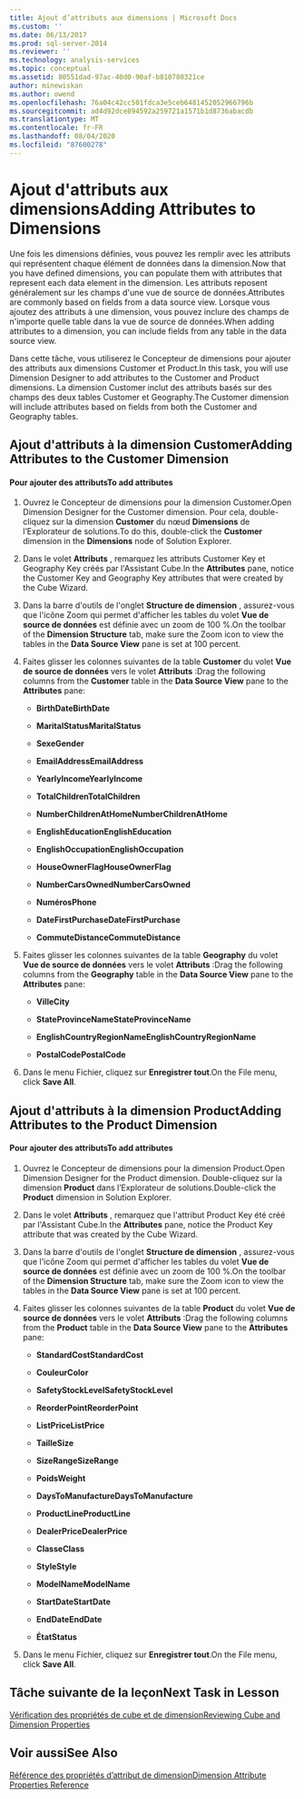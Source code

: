 ```yaml
---
title: Ajout d’attributs aux dimensions | Microsoft Docs
ms.custom: ''
ms.date: 06/13/2017
ms.prod: sql-server-2014
ms.reviewer: ''
ms.technology: analysis-services
ms.topic: conceptual
ms.assetid: 80551dad-97ac-40d0-90af-b810780321ce
author: minewiskan
ms.author: owend
ms.openlocfilehash: 76a04c42cc501fdca3e5ceb6481452052966796b
ms.sourcegitcommit: ad4d92dce894592a259721a1571b1d8736abacdb
ms.translationtype: MT
ms.contentlocale: fr-FR
ms.lasthandoff: 08/04/2020
ms.locfileid: "87600278"
---
```

# <a name="adding-attributes-to-dimensions"></a><span data-ttu-id="068be-102">Ajout d'attributs aux dimensions</span><span class="sxs-lookup"><span data-stu-id="068be-102">Adding Attributes to Dimensions</span></span>
  <span data-ttu-id="068be-103">Une fois les dimensions définies, vous pouvez les remplir avec les attributs qui représentent chaque élément de données dans la dimension.</span><span class="sxs-lookup"><span data-stu-id="068be-103">Now that you have defined dimensions, you can populate them with attributes that represent each data element in the dimension.</span></span> <span data-ttu-id="068be-104">Les attributs reposent généralement sur les champs d'une vue de source de données.</span><span class="sxs-lookup"><span data-stu-id="068be-104">Attributes are commonly based on fields from a data source view.</span></span> <span data-ttu-id="068be-105">Lorsque vous ajoutez des attributs à une dimension, vous pouvez inclure des champs de n'importe quelle table dans la vue de source de données.</span><span class="sxs-lookup"><span data-stu-id="068be-105">When adding attributes to a dimension, you can include fields from any table in the data source view.</span></span>  
  
 <span data-ttu-id="068be-106">Dans cette tâche, vous utiliserez le Concepteur de dimensions pour ajouter des attributs aux dimensions Customer et Product.</span><span class="sxs-lookup"><span data-stu-id="068be-106">In this task, you will use Dimension Designer to add attributes to the Customer and Product dimensions.</span></span> <span data-ttu-id="068be-107">La dimension Customer inclut des attributs basés sur des champs des deux tables Customer et Geography.</span><span class="sxs-lookup"><span data-stu-id="068be-107">The Customer dimension will include attributes based on fields from both the Customer and Geography tables.</span></span>  
  
## <a name="adding-attributes-to-the-customer-dimension"></a><span data-ttu-id="068be-108">Ajout d'attributs à la dimension Customer</span><span class="sxs-lookup"><span data-stu-id="068be-108">Adding Attributes to the Customer Dimension</span></span>  
  
#### <a name="to-add-attributes"></a><span data-ttu-id="068be-109">Pour ajouter des attributs</span><span class="sxs-lookup"><span data-stu-id="068be-109">To add attributes</span></span>  
  
1.  <span data-ttu-id="068be-110">Ouvrez le Concepteur de dimensions pour la dimension Customer.</span><span class="sxs-lookup"><span data-stu-id="068be-110">Open Dimension Designer for the Customer dimension.</span></span> <span data-ttu-id="068be-111">Pour cela, double-cliquez sur la dimension **Customer** du nœud **Dimensions** de l’Explorateur de solutions.</span><span class="sxs-lookup"><span data-stu-id="068be-111">To do this, double-click the **Customer** dimension in the **Dimensions** node of Solution Explorer.</span></span>  
  
2.  <span data-ttu-id="068be-112">Dans le volet **Attributs** , remarquez les attributs Customer Key et Geography Key créés par l'Assistant Cube.</span><span class="sxs-lookup"><span data-stu-id="068be-112">In the **Attributes** pane, notice the Customer Key and Geography Key attributes that were created by the Cube Wizard.</span></span>  
  
3.  <span data-ttu-id="068be-113">Dans la barre d'outils de l'onglet **Structure de dimension** , assurez-vous que l'icône Zoom qui permet d'afficher les tables du volet **Vue de source de données** est définie avec un zoom de 100 %.</span><span class="sxs-lookup"><span data-stu-id="068be-113">On the toolbar of the **Dimension Structure** tab, make sure the Zoom icon to view the tables in the **Data Source View** pane is set at 100 percent.</span></span>  
  
4.  <span data-ttu-id="068be-114">Faites glisser les colonnes suivantes de la table **Customer** du volet **Vue de source de données** vers le volet **Attributs** :</span><span class="sxs-lookup"><span data-stu-id="068be-114">Drag the following columns from the **Customer** table in the **Data Source View** pane to the **Attributes** pane:</span></span>  
  
    -   <span data-ttu-id="068be-115">**BirthDate**</span><span class="sxs-lookup"><span data-stu-id="068be-115">**BirthDate**</span></span>  
  
    -   <span data-ttu-id="068be-116">**MaritalStatus**</span><span class="sxs-lookup"><span data-stu-id="068be-116">**MaritalStatus**</span></span>  
  
    -   <span data-ttu-id="068be-117">**Sexe**</span><span class="sxs-lookup"><span data-stu-id="068be-117">**Gender**</span></span>  
  
    -   <span data-ttu-id="068be-118">**EmailAddress**</span><span class="sxs-lookup"><span data-stu-id="068be-118">**EmailAddress**</span></span>  
  
    -   <span data-ttu-id="068be-119">**YearlyIncome**</span><span class="sxs-lookup"><span data-stu-id="068be-119">**YearlyIncome**</span></span>  
  
    -   <span data-ttu-id="068be-120">**TotalChildren**</span><span class="sxs-lookup"><span data-stu-id="068be-120">**TotalChildren**</span></span>  
  
    -   <span data-ttu-id="068be-121">**NumberChildrenAtHome**</span><span class="sxs-lookup"><span data-stu-id="068be-121">**NumberChildrenAtHome**</span></span>  
  
    -   <span data-ttu-id="068be-122">**EnglishEducation**</span><span class="sxs-lookup"><span data-stu-id="068be-122">**EnglishEducation**</span></span>  
  
    -   <span data-ttu-id="068be-123">**EnglishOccupation**</span><span class="sxs-lookup"><span data-stu-id="068be-123">**EnglishOccupation**</span></span>  
  
    -   <span data-ttu-id="068be-124">**HouseOwnerFlag**</span><span class="sxs-lookup"><span data-stu-id="068be-124">**HouseOwnerFlag**</span></span>  
  
    -   <span data-ttu-id="068be-125">**NumberCarsOwned**</span><span class="sxs-lookup"><span data-stu-id="068be-125">**NumberCarsOwned**</span></span>  
  
    -   <span data-ttu-id="068be-126">**Numéros**</span><span class="sxs-lookup"><span data-stu-id="068be-126">**Phone**</span></span>  
  
    -   <span data-ttu-id="068be-127">**DateFirstPurchase**</span><span class="sxs-lookup"><span data-stu-id="068be-127">**DateFirstPurchase**</span></span>  
  
    -   <span data-ttu-id="068be-128">**CommuteDistance**</span><span class="sxs-lookup"><span data-stu-id="068be-128">**CommuteDistance**</span></span>  
  
5.  <span data-ttu-id="068be-129">Faites glisser les colonnes suivantes de la table **Geography** du volet **Vue de source de données** vers le volet **Attributs** :</span><span class="sxs-lookup"><span data-stu-id="068be-129">Drag the following columns from the **Geography** table in the **Data Source View** pane to the **Attributes** pane:</span></span>  
  
    -   <span data-ttu-id="068be-130">**Ville**</span><span class="sxs-lookup"><span data-stu-id="068be-130">**City**</span></span>  
  
    -   <span data-ttu-id="068be-131">**StateProvinceName**</span><span class="sxs-lookup"><span data-stu-id="068be-131">**StateProvinceName**</span></span>  
  
    -   <span data-ttu-id="068be-132">**EnglishCountryRegionName**</span><span class="sxs-lookup"><span data-stu-id="068be-132">**EnglishCountryRegionName**</span></span>  
  
    -   <span data-ttu-id="068be-133">**PostalCode**</span><span class="sxs-lookup"><span data-stu-id="068be-133">**PostalCode**</span></span>  
  
6.  <span data-ttu-id="068be-134">Dans le menu Fichier, cliquez sur **Enregistrer tout**.</span><span class="sxs-lookup"><span data-stu-id="068be-134">On the File menu, click **Save All**.</span></span>  
  
## <a name="adding-attributes-to-the-product-dimension"></a><span data-ttu-id="068be-135">Ajout d'attributs à la dimension Product</span><span class="sxs-lookup"><span data-stu-id="068be-135">Adding Attributes to the Product Dimension</span></span>  
  
#### <a name="to-add-attributes"></a><span data-ttu-id="068be-136">Pour ajouter des attributs</span><span class="sxs-lookup"><span data-stu-id="068be-136">To add attributes</span></span>  
  
1.  <span data-ttu-id="068be-137">Ouvrez le Concepteur de dimensions pour la dimension Product.</span><span class="sxs-lookup"><span data-stu-id="068be-137">Open Dimension Designer for the Product dimension.</span></span> <span data-ttu-id="068be-138">Double-cliquez sur la dimension **Product** dans l’Explorateur de solutions.</span><span class="sxs-lookup"><span data-stu-id="068be-138">Double-click the **Product** dimension in Solution Explorer.</span></span>  
  
2.  <span data-ttu-id="068be-139">Dans le volet **Attributs** , remarquez que l'attribut Product Key été créé par l'Assistant Cube.</span><span class="sxs-lookup"><span data-stu-id="068be-139">In the **Attributes** pane, notice the Product Key attribute that was created by the Cube Wizard.</span></span>  
  
3.  <span data-ttu-id="068be-140">Dans la barre d'outils de l'onglet **Structure de dimension** , assurez-vous que l'icône Zoom qui permet d'afficher les tables du volet **Vue de source de données** est définie avec un zoom de 100 %.</span><span class="sxs-lookup"><span data-stu-id="068be-140">On the toolbar of the **Dimension Structure** tab, make sure the Zoom icon to view the tables in the **Data Source View** pane is set at 100 percent.</span></span>  
  
4.  <span data-ttu-id="068be-141">Faites glisser les colonnes suivantes de la table **Product** du volet **Vue de source de données** vers le volet **Attributs** :</span><span class="sxs-lookup"><span data-stu-id="068be-141">Drag the following columns from the **Product** table in the **Data Source View** pane to the **Attributes** pane:</span></span>  
  
    -   <span data-ttu-id="068be-142">**StandardCost**</span><span class="sxs-lookup"><span data-stu-id="068be-142">**StandardCost**</span></span>  
  
    -   <span data-ttu-id="068be-143">**Couleur**</span><span class="sxs-lookup"><span data-stu-id="068be-143">**Color**</span></span>  
  
    -   <span data-ttu-id="068be-144">**SafetyStockLevel**</span><span class="sxs-lookup"><span data-stu-id="068be-144">**SafetyStockLevel**</span></span>  
  
    -   <span data-ttu-id="068be-145">**ReorderPoint**</span><span class="sxs-lookup"><span data-stu-id="068be-145">**ReorderPoint**</span></span>  
  
    -   <span data-ttu-id="068be-146">**ListPrice**</span><span class="sxs-lookup"><span data-stu-id="068be-146">**ListPrice**</span></span>  
  
    -   <span data-ttu-id="068be-147">**Taille**</span><span class="sxs-lookup"><span data-stu-id="068be-147">**Size**</span></span>  
  
    -   <span data-ttu-id="068be-148">**SizeRange**</span><span class="sxs-lookup"><span data-stu-id="068be-148">**SizeRange**</span></span>  
  
    -   <span data-ttu-id="068be-149">**Poids**</span><span class="sxs-lookup"><span data-stu-id="068be-149">**Weight**</span></span>  
  
    -   <span data-ttu-id="068be-150">**DaysToManufacture**</span><span class="sxs-lookup"><span data-stu-id="068be-150">**DaysToManufacture**</span></span>  
  
    -   <span data-ttu-id="068be-151">**ProductLine**</span><span class="sxs-lookup"><span data-stu-id="068be-151">**ProductLine**</span></span>  
  
    -   <span data-ttu-id="068be-152">**DealerPrice**</span><span class="sxs-lookup"><span data-stu-id="068be-152">**DealerPrice**</span></span>  
  
    -   <span data-ttu-id="068be-153">**Classe**</span><span class="sxs-lookup"><span data-stu-id="068be-153">**Class**</span></span>  
  
    -   <span data-ttu-id="068be-154">**Style**</span><span class="sxs-lookup"><span data-stu-id="068be-154">**Style**</span></span>  
  
    -   <span data-ttu-id="068be-155">**ModelName**</span><span class="sxs-lookup"><span data-stu-id="068be-155">**ModelName**</span></span>  
  
    -   <span data-ttu-id="068be-156">**StartDate**</span><span class="sxs-lookup"><span data-stu-id="068be-156">**StartDate**</span></span>  
  
    -   <span data-ttu-id="068be-157">**EndDate**</span><span class="sxs-lookup"><span data-stu-id="068be-157">**EndDate**</span></span>  
  
    -   <span data-ttu-id="068be-158">**État**</span><span class="sxs-lookup"><span data-stu-id="068be-158">**Status**</span></span>  
  
5.  <span data-ttu-id="068be-159">Dans le menu Fichier, cliquez sur **Enregistrer tout**.</span><span class="sxs-lookup"><span data-stu-id="068be-159">On the File menu, click **Save All**.</span></span>  
  
## <a name="next-task-in-lesson"></a><span data-ttu-id="068be-160">Tâche suivante de la leçon</span><span class="sxs-lookup"><span data-stu-id="068be-160">Next Task in Lesson</span></span>  
 [<span data-ttu-id="068be-161">Vérification des propriétés de cube et de dimension</span><span class="sxs-lookup"><span data-stu-id="068be-161">Reviewing Cube and Dimension Properties</span></span>](lesson-2-4-reviewing-cube-and-dimension-properties.md)  
  
## <a name="see-also"></a><span data-ttu-id="068be-162">Voir aussi</span><span class="sxs-lookup"><span data-stu-id="068be-162">See Also</span></span>  
 [<span data-ttu-id="068be-163">Référence des propriétés d’attribut de dimension</span><span class="sxs-lookup"><span data-stu-id="068be-163">Dimension Attribute Properties Reference</span></span>](multidimensional-models/dimension-attribute-properties-reference.md)  
  
  
